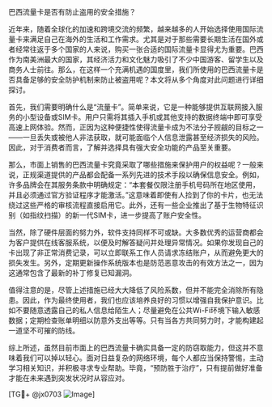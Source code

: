 巴西流量卡是否有防止盗用的安全措施？

近年来，随着全球化的加速和跨境交流的频繁，越来越多的人开始选择使用国际流量卡来满足自己在海外的生活和工作需求。尤其是对于那些需要长期生活在国外或者经常往返于多个国家的人来说，购买一张合适的国际流量卡显得尤为重要。巴西作为南美洲最大的国家，其经济活力和文化魅力吸引了不少中国游客、留学生以及商务人士前往。那么，在这样一个充满机遇的国度里，我们所使用的巴西流量卡是否具备足够的安全防护机制来防止被盗用呢？本文将从多个角度对此问题进行详细探讨。

首先，我们需要明确什么是“流量卡”。简单来说，它是一种能够提供互联网接入服务的小型设备或SIM卡。用户只需将其插入手机或其他支持的数据终端中即可享受高速上网体验。然而，正因为这种便捷性使得流量卡成为不法分子觊觎的目标之一——一旦丢失或被他人非法获取，就可能面临个人信息泄露甚至经济损失的风险。因此，对于消费者而言，了解并选择具有强大安全功能的产品至关重要。

那么，市面上销售的巴西流量卡究竟采取了哪些措施来保护用户的权益呢？一般来说，正规渠道提供的产品都会配备一系列先进的技术手段以确保信息安全。例如，许多品牌会在其服务条款中明确规定：“本套餐仅限注册手机号码所在地区使用，并且必须通过官方验证程序才能激活。”这意味着即使有人捡到了你的卡片，也无法绕过这些严格的审核流程直接启用它。此外，还有一些企业推出了基于生物特征识别（如指纹扫描）的新一代SIM卡，进一步提高了账户安全性。

当然，除了硬件层面的努力外，软件支持同样不可或缺。大多数优秀的运营商都会为客户提供在线客服系统，以便及时解答疑问并处理异常情况。如果你发现自己的卡出现了非正常消费记录，可以立即联系工作人员请求冻结账户，从而避免更大的损失发生。另外，定期更新操作系统版本也是防范恶意攻击的有效方法之一，因为这通常包含了最新的补丁修复已知漏洞。

值得注意的是，尽管上述措施已经大大降低了风险系数，但并不能完全消除所有隐患。因此，作为最终使用者，我们也应该培养良好的习惯以增强自我保护意识。比如不要随意透露自己的私人信息给陌生人；尽量避免在公共Wi-Fi环境下输入敏感数据；定期检查账单明细以防意外支出等等。只有当各方共同努力时，才能构建起一道坚不可摧的防线。

综上所述，虽然目前市面上的巴西流量卡确实具备一定的防窃取能力，但这并不意味着我们可以掉以轻心。面对日益复杂的网络环境，每个人都应当保持警惕，主动学习相关知识，并积极寻求专业帮助。毕竟，“预防胜于治疗”，只有提前做好准备才能在未来遇到突发状况时从容应对。

[TG💪+ @jx0703 ![Image](https://github.com/user-attachments/assets/dbca1d08-cadb-493c-b0ec-ad6f7a83f270)]